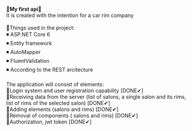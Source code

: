 **💠My first api💠**<br/>
It is created with the intention for a car rim company <br/>
<br/>
🔹Things used in the project:<br/>
◾ ASP.NET Core 6 <br/>
◾ Entity framework <br/>
◾ AutoMapper <br/>
◾ FluentValidation <br/>
◾ According to the REST arcitecture <br/>
</br>
The application will consist of elements: </br>
🔸Login system and user registration capability [DONE✔]</br>
🔸Receiving data from the server (list of salons, a single salon and its rims, list of rims of the selected salon) [DONE✔]</br>
🔸Adding elements (salons and rims) [DONE✔]</br>
🔸Removal of components ( salons and rims) [DONE✔]</br>
🔸Authorization, jwt token [DONE✔]</br>
